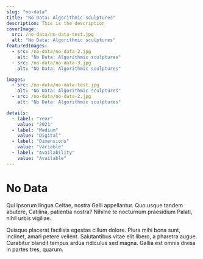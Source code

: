 ```yaml
---
slug: "no-data"
title: "No Data: Algorithmic sculptures"
description: This is the description
coverImage:
  src: /no-data/no-data-test.jpg
  alt: "No Data: Algorithmic sculptures"
featuredImages:
  - src: /no-data/no-data-2.jpg
    alt: "No Data: Algorithmic sculptures"
  - src: /no-data/no-data-3.jpg
    alt: "No Data: Algorithmic sculptures"

images:
  - src: /no-data/no-data-test.jpg
    alt: "No Data: Algorithmic sculptures"
  - src: /no-data/no-data-2.jpg
    alt: "No Data: Algorithmic sculptures"

details:
  - label: "Year"
    value: "2021"
  - label: "Medium"
    value: "Digital"
  - label: "Dimensions"
    value: "Variable"
  - label: "Availability"
    value: "Available"
---
```


# No Data

Qui ipsorum lingua Celtae, nostra Galli appellantur. Quo usque tandem abutere, Catilina, patientia nostra? Nihilne te nocturnum praesidium Palati, nihil urbis vigiliae.

Quisque placerat facilisis egestas cillum dolore. Plura mihi bona sunt, inclinet, amari petere vellent. Salutantibus vitae elit libero, a pharetra augue. Curabitur blandit tempus ardua ridiculus sed magna. Gallia est omnis divisa in partes tres, quarum.
